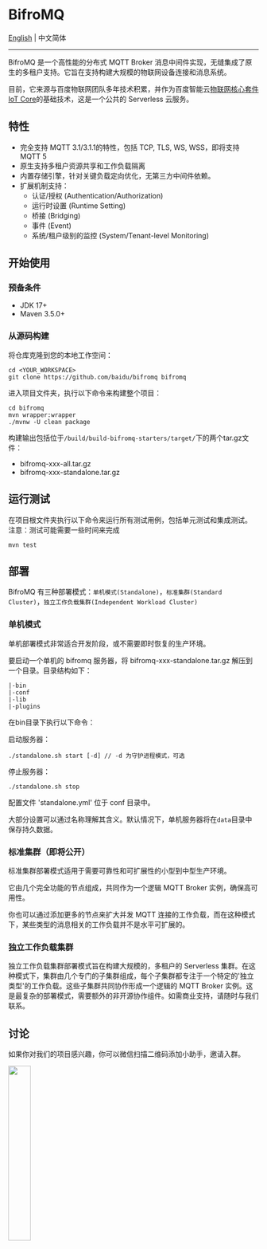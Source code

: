 # BifroMQ

[English](./README.md) | 中文简体

---


BifroMQ 是一个高性能的分布式 MQTT Broker 消息中间件实现，无缝集成了原生的多租户支持。它旨在支持构建大规模的物联网设备连接和消息系统。

目前，它来源与百度物联网团队多年技术积累，并作为百度智能云[物联网核心套件 IoT Core](https://cloud.baidu.com/product/iot.html)的基础技术，这是一个公共的 Serverless 云服务。

## 特性

* 完全支持 MQTT 3.1/3.1.1的特性，包括 TCP, TLS, WS, WSS，即将支持 MQTT 5
* 原生支持多租户资源共享和工作负载隔离
* 内置存储引擎，针对关键负载定向优化，无第三方中间件依赖。
* 扩展机制支持：
    * 认证/授权 (Authentication/Authorization)
    * 运行时设置 (Runtime Setting)
    * 桥接 (Bridging)
    * 事件 (Event)
    * 系统/租户级别的监控 (System/Tenant-level Monitoring)

## 开始使用

### 预备条件

* JDK 17+
* Maven 3.5.0+

### 从源码构建

将仓库克隆到您的本地工作空间：

```
cd <YOUR_WORKSPACE>
git clone https://github.com/baidu/bifromq bifromq
```

进入项目文件夹，执行以下命令来构建整个项目：

```
cd bifromq
mvn wrapper:wrapper
./mvnw -U clean package
```

构建输出包括位于`/build/build-bifromq-starters/target/`下的两个tar.gz文件：

* bifromq-xxx-all.tar.gz
* bifromq-xxx-standalone.tar.gz

## 运行测试

在项目根文件夹执行以下命令来运行所有测试用例，包括单元测试和集成测试。
注意：测试可能需要一些时间来完成

```
mvn test
```

## 部署

BifroMQ 有三种部署模式：`单机模式(Standalone)`，`标准集群(Standard Cluster)`，`独立工作负载集群(Independent Workload Cluster)`

### 单机模式

单机部署模式非常适合开发阶段，或不需要即时恢复的生产环境。

要启动一个单机的 bifromq 服务器，将 bifromq-xxx-standalone.tar.gz 解压到一个目录。目录结构如下：

```
|-bin
|-conf
|-lib
|-plugins
```

在bin目录下执行以下命令：

启动服务器：

```
./standalone.sh start [-d] // -d 为守护进程模式，可选
```

停止服务器：

```
./standalone.sh stop
```

配置文件 'standalone.yml' 位于 conf 目录中。

大部分设置可以通过名称理解其含义。默认情况下，单机服务器将在`data`目录中保存持久数据。

### 标准集群（即将公开）

标准集群部署模式适用于需要可靠性和可扩展性的小型到中型生产环境。

它由几个完全功能的节点组成，共同作为一个逻辑 MQTT Broker 实例，确保高可用性。 

你也可以通过添加更多的节点来扩大并发 MQTT 连接的工作负载，而在这种模式下，某些类型的消息相关的工作负载并不是水平可扩展的。

### 独立工作负载集群

独立工作负载集群部署模式旨在构建大规模的，多租户的 Serverless 集群。在这种模式下，集群由几个专门的子集群组成，每个子集群都专注于一个特定的'独立类型'的工作负载。这些子集群共同协作形成一个逻辑的 MQTT Broker 实例。这是最复杂的部署模式，需要额外的非开源协作组件。如需商业支持，请随时与我们联系。

## 讨论

如果你对我们的项目感兴趣，你可以微信扫描二维码添加小助手，邀请入群。

<img decoding="async" src="https://bifromq.io/img/qrcode.png" width="30%">